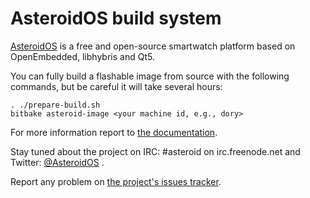 AsteroidOS build system
=======================

[AsteroidOS](http://asteroidos.org) is a free and open-source smartwatch platform based on OpenEmbedded, libhybris and Qt5.

You can fully build a flashable image from source with the following commands, but be careful it will take several hours:

    . ./prepare-build.sh
    bitbake asteroid-image <your machine id, e.g., dory>

For more information report to [the documentation](https://asteroidos.org/wiki/documentation/).

Stay tuned about the project on IRC: #asteroid on irc.freenode.net and Twitter: [@AsteroidOS](http://twitter.com/AsteroidOS) .

Report any problem on [the project's issues tracker](https://github.com/AsteroidOS/asteroid/issues).
